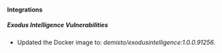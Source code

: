 
#### Integrations

##### Exodus Intelligence Vulnerabilities

- Updated the Docker image to: *demisto/exodusintelligence:1.0.0.91256*.

